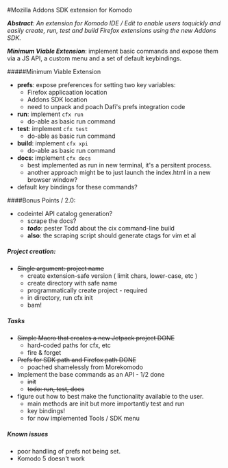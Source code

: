 #Mozilla Addons SDK extension for Komodo

*__Abstract__: An extension for Komodo IDE / Edit to enable users toquickly and
easily create, run, test and build Firefox extensions using the new Addons SDK.*

*__Minimum Viable Extension__*: implement basic commands and expose them via a JS
API, a custom menu and a set of default keybindings.

#####Minimum Viable Extension

* __prefs__: expose preferences for setting two key variables:
    * Firefox applicaation location
    * Addons SDK location
    * need to unpack and poach Dafi's prefs integration code
* __run__: implement `cfx run`
    * do-able as basic run command
* __test__: implement `cfx test`
    * do-able as basic run command
* __build__: implement `cfx xpi`
    * do-able as basic run command
* __docs__: implement `cfx docs`
    * best implemented as run in new terminal, it's a persitent process.
    * another approach might be to just launch the index.html in a new browser window?
* default key bindings for these commands?
    
####Bonus Points / 2.0:

* codeintel API catalog generation?
    * scrape the docs?
    * *__todo__*: pester Todd about the cix command-line build
    * __also__: the scraping script should generate ctags for vim et al

##### Project creation:
* <del>Single argument: project name</del>
    * create extension-safe version ( limit chars, lower-case, etc )
    * create directory with safe name
    * programmatically create project - required
    * in directory, run cfx init
    * bam!

##### Tasks

* <del>Simple Macro that creates a new Jetpack project DONE</del>
    * hard-coded paths for cfx, etc
    * fire & forget
* <del>Prefs for SDK path and Firefox path DONE</del>
    * poached shamelessly from Morekomodo
* Implement the base commands as an API - 1/2 done
    * <del>init</del>
    * <del>todo: run, test, docs</del>
* figure out how to best make the functionality available to the user.
    * main methods are init but more importantly test and run
    * key bindings!
    * for now implemented Tools / SDK menu

##### Known issues

* poor handling of prefs not being set.
* Komodo 5 doesn't work

